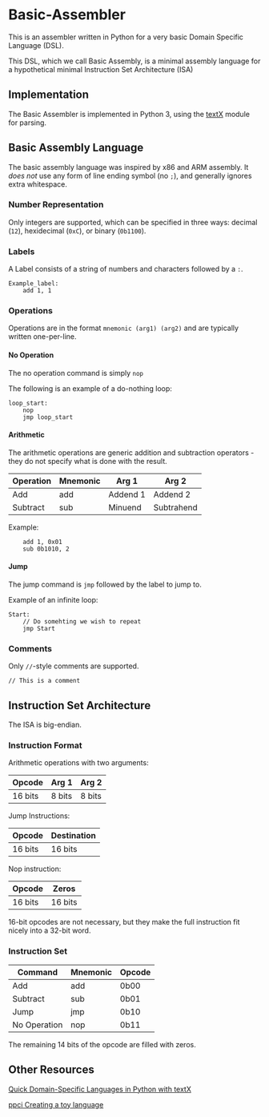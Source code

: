 # Basic-Assembler
This is an assembler written in Python for a very basic Domain Specific Language (DSL).

This DSL, which we call Basic Assembly, is a minimal assembly language for a hypothetical minimal Instruction Set Architecture (ISA)

## Implementation
The Basic Assembler is implemented in Python 3, using the [textX](https://github.com/textX/textX) module for parsing.

## Basic Assembly Language

The basic assembly language was inspired by x86 and ARM assembly. It _does not_ use any form of line ending symbol (no `;`), and generally ignores extra whitespace.

### Number Representation

Only integers are supported, which can be specified in three ways: decimal (`12`), hexidecimal (`0xC`), or binary (`0b1100`).

### Labels

A Label consists of a string of numbers and characters followed by a `:`.

```
Example_label:
    add 1, 1
```

### Operations

Operations are in the format `mnemonic (arg1) (arg2)` and are typically written one-per-line.

#### No Operation

The no operation command is simply `nop`

The following is an example of a do-nothing loop:

```
loop_start:
    nop
    jmp loop_start
```

#### Arithmetic

The arithmetic operations are generic addition and subtraction operators - they do not specify what is done with the result.

| Operation | Mnemonic | Arg 1    | Arg 2      |
|-----------|----------|----------|------------|
| Add       | add      | Addend 1 | Addend 2   |
| Subtract  | sub      | Minuend  | Subtrahend |

Example:

```
    add 1, 0x01
    sub 0b1010, 2
```

#### Jump

The jump command is `jmp` followed by the label to jump to.

Example of an infinite loop:

```
Start:
    // Do somehting we wish to repeat
    jmp Start
```

### Comments

Only `//`-style comments are supported.

```
// This is a comment
```

## Instruction Set Architecture
The ISA is big-endian.

### Instruction Format
Arithmetic operations with two arguments:

| Opcode  | Arg 1  | Arg 2  |
|---------|--------|--------|
| 16 bits | 8 bits | 8 bits |

Jump Instructions:

| Opcode  | Destination   |
|---------|---------------|
| 16 bits | 16 bits       |

Nop instruction:

| Opcode  | Zeros   |
|---------|---------------|
| 16 bits | 16 bits       |

16-bit opcodes are not necessary, but they make the full instruction fit nicely into a 32-bit word.

### Instruction Set
| Command      | Mnemonic | Opcode |
|--------------|----------|--------|
| Add          | add      | 0b00   |
| Subtract     | sub      | 0b01   |
| Jump         | jmp      | 0b10   |
| No Operation | nop      | 0b11   |

The remaining 14 bits of the opcode are filled with zeros.

## Other Resources

[Quick Domain-Specific Languages in Python with textX](https://tomassetti.me/quick-domain-specific-languages-in-python-with-textx/)

[ppci Creating a toy language](https://ppci.readthedocs.io/en/latest/howto/toy.html)